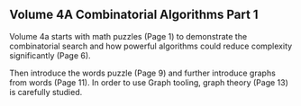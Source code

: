 ## Volume 4A Combinatorial Algorithms Part 1

Volume 4a starts with math puzzles (Page 1) to demonstrate the combinatorial
search and how powerful algorithms could reduce complexity significantly (Page
6).

Then introduce the words puzzle (Page 9) and further introduce graphs from words
(Page 11). In order to use Graph tooling,  graph theory (Page 13) is carefully
studied.
